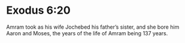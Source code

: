 # Exodus 6:20

Amram took as his wife Jochebed his father’s sister, and she bore him Aaron and Moses, the years of the life of Amram being 137 years.
